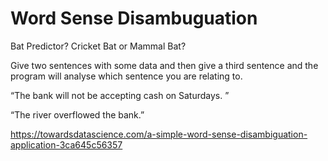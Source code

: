 # Word Sense Disambuguation

Bat Predictor? Cricket Bat or Mammal Bat?

Give two sentences with some data and then give a third sentence and the program will analyse which sentence you are relating to.

“The bank will not be accepting cash on Saturdays. ”

“The river overflowed the bank.”

https://towardsdatascience.com/a-simple-word-sense-disambiguation-application-3ca645c56357
